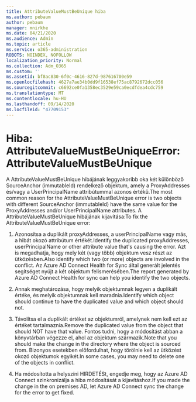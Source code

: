 ```yaml
---
title: AttributeValueMustBeUnique hiba
ms.author: pebaum
author: pebaum
manager: mnirkhe
ms.date: 04/21/2020
ms.audience: Admin
ms.topic: article
ms.service: o365-administration
ROBOTS: NOINDEX, NOFOLLOW
localization_priority: Normal
ms.collection: Adm_O365
ms.custom: ''
ms.assetid: bf8ac830-6f0c-4616-827d-987616700e59
ms.openlocfilehash: 4627a7ae34b0dd9f16538ef75ac8792672dcc056
ms.sourcegitcommit: c6692ce0fa1358ec3529e59ca0ecdfdea4cdc759
ms.translationtype: MT
ms.contentlocale: hu-HU
ms.lasthandoff: 09/14/2020
ms.locfileid: "47709153"
---
```

# <a name="error-attributevaluemustbeunique"></a><span data-ttu-id="8c656-102">Hiba: AttributeValueMustBeUnique</span><span class="sxs-lookup"><span data-stu-id="8c656-102">Error: AttributeValueMustBeUnique</span></span>

<span data-ttu-id="8c656-103">A AttributeValueMustBeUnique hibájának leggyakoribb oka két különböző SourceAnchor (immutableId) rendelkező objektum, amely a ProxyAddresses és/vagy a UserPrincipalName attribútummal azonos értékű.</span><span class="sxs-lookup"><span data-stu-id="8c656-103">The most common reason for the AttributeValueMustBeUnique error is two objects with different SourceAnchor (immutableId) have the same value for the ProxyAddresses and/or UserPrincipalName attributes.</span></span> <span data-ttu-id="8c656-104">A AttributeValueMustBeUnique hibájának kijavítása:</span><span class="sxs-lookup"><span data-stu-id="8c656-104">To fix the AttributeValueMustBeUnique error:</span></span>
  
1. <span data-ttu-id="8c656-105">Azonosítsa a duplikált proxyAddresses, a userPrincipalName vagy más, a hibát okozó attribútum értékét.</span><span class="sxs-lookup"><span data-stu-id="8c656-105">Identify the duplicated proxyAddresses, userPrincipalName or other attribute value that's causing the error.</span></span> <span data-ttu-id="8c656-106">Azt is megadhatja, hogy mely két (vagy több) objektum vesz részt az ütközésben.</span><span class="sxs-lookup"><span data-stu-id="8c656-106">Also identify which two (or more) objects are involved in the conflict.</span></span> <span data-ttu-id="8c656-107">Az Azure AD Connect Health for Sync által generált jelentés segítséget nyújt a két objektum felismerésében.</span><span class="sxs-lookup"><span data-stu-id="8c656-107">The report generated by Azure AD Connect Health for sync can help you identify the two objects.</span></span>
    
2. <span data-ttu-id="8c656-108">Annak meghatározása, hogy melyik objektumnak legyen a duplikált értéke, és melyik objektumnak kell maradnia.</span><span class="sxs-lookup"><span data-stu-id="8c656-108">Identify which object should continue to have the duplicated value and which object should not.</span></span>
    
3. <span data-ttu-id="8c656-109">Távolítsa el a duplikált értéket az objektumról, amelynek nem kell ezt az értéket tartalmaznia.</span><span class="sxs-lookup"><span data-stu-id="8c656-109">Remove the duplicated value from the object that should NOT have that value.</span></span> <span data-ttu-id="8c656-110">Fontos tudni, hogy a módosítást abban a könyvtárban végezze el, ahol az objektum származik.</span><span class="sxs-lookup"><span data-stu-id="8c656-110">Note that you should make the change in the directory where the object is sourced from.</span></span> <span data-ttu-id="8c656-111">Bizonyos esetekben előfordulhat, hogy törölnie kell az ütközést okozó objektumok egyikét.</span><span class="sxs-lookup"><span data-stu-id="8c656-111">In some cases, you may need to delete one of the objects in conflict.</span></span>
    
4. <span data-ttu-id="8c656-112">Ha módosította a helyszíni HIRDETÉSt, engedje meg, hogy az Azure AD Connect szinkronizálja a hiba módosítását a kijavításhoz.</span><span class="sxs-lookup"><span data-stu-id="8c656-112">If you made the change in the on premises AD, let Azure AD Connect sync the change for the error to get fixed.</span></span>
    

